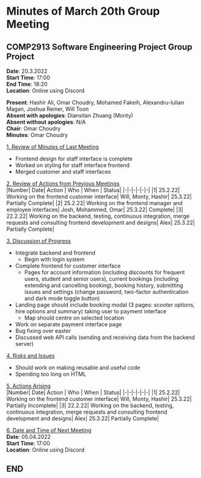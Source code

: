 # Minutes of March 20th Group Meeting
## COMP2913 Software Engineering Project Group Project
**Date**: 20.3.2022  
**Start Time**: 17:00  
**End Time**: 18:20   
**Location**: Online using Discord

**Present**: Hashir Ali, Omar Choudry, Mohamed Fakeih, Alexandru-Iulian Magan, Joshua Reiner, Will Toon     
**Absent with apologies**: Diansitan Zhuang (Monty)  
**Absent without apologies**: N/A  
**Chair**: Omar Choudry  
**Minutes**: Omar Choudry

<u>1. Review of Minutes of Last Meeting</u>
- Frontend design for staff interface is complete
- Worked on styling for staff interface frontend
- Merged customer and staff interfaces

<u>2. Review of Actions from Previous Meetings</u>  
|Number| Date| Action | Who | When | Status|
|-|-|-|-|-|-|
|1| 25.2.22| Working on the frontend customer interface| Will, Monty, Hashir| 25.3.22| Partially Complete|
|2| 25.2.22| Working on the frontend manager and employee interfaces| Josh, Mohammed, Omar| 25.3.22| Complete|
|3| 22.2.22| Working on the backend, testing, continuous integration, merge requests and consulting frontend development and designs| Alex| 25.3.22| Partially Complete|

<u>3. Discussion of Progress</u>
- Integrate backend and frontend
    - Begin with login system
- Complete frontend for customer interface
    - Pages for account information (including discounts for frequent users, student and senior users), current bookings (including extending and cancelling booking), booking history, submitting issues and settings (change password, two-factor authentication and dark mode toggle button)
- Landing page should include booking modal (3 pages: scooter options, hire options and summary) taking user to payment interface
    - Map should centre on selected location
- Work on separate payment interface page
- Bug fixing over easter
- Discussed web API calls (sending and receiving data from the backend server)



<u>4. Risks and Issues</u>
- Should work on making reusable and useful code
- Spending too long on HTML


<u>5. Actions Arising</u>  
|Number| Date| Action | Who | When | Status|
|-|-|-|-|-|-|
|1| 25.2.22| Working on the frontend customer interface| Will, Monty, Hashir| 25.3.22| Partially Incomplete|
|3| 22.2.22| Working on the backend, testing, continuous integration, merge requests and consulting frontend development and designs| Alex| 25.3.22| Partially Complete|

<u>6. Date and Time of Next Meeting</u>  
**Date**: 05.04.2022  
**Start Time**: 17:00  
**Location**: Online using Discord
## END
